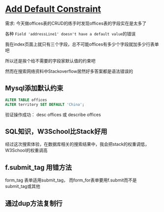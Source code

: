 # [Add Default Constraint](/2019/11/add-default-constraint.md)

需求: 今天做offices表的CRUD的练手时发现offices表的字段实在是太多了

各种 `Field 'addressLine1' doesn't have a default value`的错误

我在index页面上就只有三个字段，总不可能offices有多少个字段就加多少行表单吧

所以还是挨个给不需要的字段家默认值的约束吧

然而在搜索网络资料中Stackoverflow居然好多答案都是语法错误的

## Mysql添加默认约束

```sql
ALTER TABLE offices
ALTER territory SET DEFAULT 'China';
```

验证操作成功： desc offices 或 describe offices

## SQL知识，W3School比Stack好用

经过这次搜索体验，在数据库相关的搜索结果中，我会把stack的权重调低，W3School的权重调高

## f.submit_tag 用错方法

form_tag 表单适用submit_tag， 而form_for表单要用f.submit而不是 submit_tag或其他

## 通过dup方法复制行

